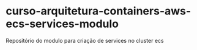 # curso-arquitetura-containers-aws-ecs-services-modulo
Repositório do modulo para criação de services no cluster ecs
